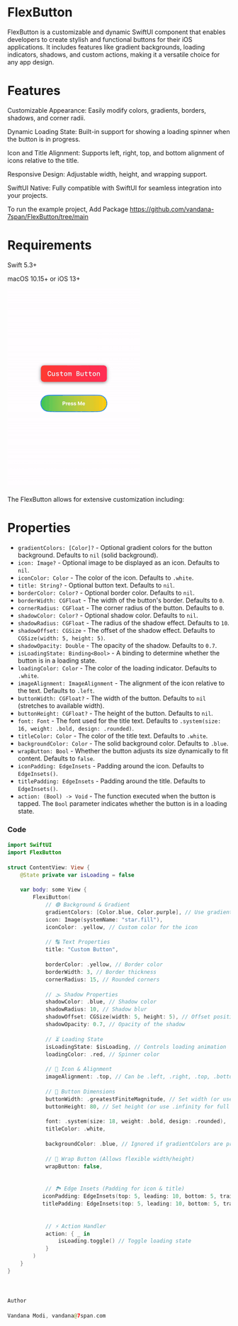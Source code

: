 # FlexButton
FlexButton is a customizable and dynamic SwiftUI component that enables developers to create stylish and functional buttons for their iOS applications. It includes features like gradient backgrounds, loading indicators, shadows, and custom actions, making it a versatile choice for any app design.

# Features

Customizable Appearance: Easily modify colors, gradients, borders, shadows, and corner radii.

Dynamic Loading State: Built-in support for showing a loading spinner when the button is in progress.

Icon and Title Alignment: Supports left, right, top, and bottom alignment of icons relative to the title.

Responsive Design: Adjustable width, height, and wrapping support.

SwiftUI Native: Fully compatible with SwiftUI for seamless integration into your projects.


To run the example project, Add Package https://github.com/vandana-7span/FlexButton/tree/main

# Requirements

Swift 5.3+

macOS 10.15+ or iOS 13+


![Demo GIF](https://github.com/vandana-7span/FlexButton/blob/main/FlexButton.gif)


The FlexButton allows for extensive customization including:
# Properties
- `gradientColors: [Color]?` - Optional gradient colors for the button background. Defaults to `nil` (solid background).
- `icon: Image?` - Optional image to be displayed as an icon. Defaults to `nil`.
- `iconColor: Color` - The color of the icon. Defaults to `.white`.
- `title: String?` - Optional button text. Defaults to `nil`.
- `borderColor: Color?` - Optional border color. Defaults to `nil`.
- `borderWidth: CGFloat` - The width of the button's border. Defaults to `0`.
- `cornerRadius: CGFloat` - The corner radius of the button. Defaults to `0`.
- `shadowColor: Color?` - Optional shadow color. Defaults to `nil`.
- `shadowRadius: CGFloat` - The radius of the shadow effect. Defaults to `10`.
- `shadowOffset: CGSize` - The offset of the shadow effect. Defaults to `CGSize(width: 5, height: 5)`.
- `shadowOpacity: Double` - The opacity of the shadow. Defaults to `0.7`.
- `isLoadingState: Binding<Bool>` - A binding to determine whether the button is in a loading state.
- `loadingColor: Color` - The color of the loading indicator. Defaults to `.white`.
- `imageAlignment: ImageAlignment` - The alignment of the icon relative to the text. Defaults to `.left`.
- `buttonWidth: CGFloat?` - The width of the button. Defaults to `nil` (stretches to available width).
- `buttonHeight: CGFloat?` - The height of the button. Defaults to `nil`.
- `font: Font` - The font used for the title text. Defaults to `.system(size: 16, weight: .bold, design: .rounded)`.
- `titleColor: Color` - The color of the title text. Defaults to `.white`.
- `backgroundColor: Color` - The solid background color. Defaults to `.blue`.
- `wrapButton: Bool` - Whether the button adjusts its size dynamically to fit content. Defaults to `false`.
- `iconPadding: EdgeInsets` - Padding around the icon. Defaults to `EdgeInsets()`.
- `titlePadding: EdgeInsets` - Padding around the title. Defaults to `EdgeInsets()`.
- `action: (Bool) -> Void` - The function executed when the button is tapped. The `Bool` parameter indicates whether the button is in a loading state.


### Code
```swift
import SwiftUI
import FlexButton 

struct ContentView: View {
    @State private var isLoading = false
    
    var body: some View {
        FlexiButton(
            // 🟢 Background & Gradient
            gradientColors: [Color.blue, Color.purple], // Use gradient colors or backgroundColor
            icon: Image(systemName: "star.fill"),
            iconColor: .yellow, // Custom color for the icon
           
            // 🔠 Text Properties
            title: "Custom Button",
            
            borderColor: .yellow, // Border color
            borderWidth: 3, // Border thickness
            cornerRadius: 15, // Rounded corners

            // 🌫 Shadow Properties
            shadowColor: .blue, // Shadow color
            shadowRadius: 10, // Shadow blur
            shadowOffset: CGSize(width: 5, height: 5), // Offset position
            shadowOpacity: 0.7, // Opacity of the shadow
            
            // ⏳ Loading State
            isLoadingState: $isLoading, // Controls loading animation
            loadingColor: .red, // Spinner color
            
            // 🔘 Icon & Alignment
            imageAlignment: .top, // Can be .left, .right, .top, .bottom

            // 🔳 Button Dimensions
            buttonWidth: .greatestFiniteMagnitude, // Set width (or use .infinity for full width)
            buttonHeight: 80, // Set height (or use .infinity for full height)
            
            font: .system(size: 18, weight: .bold, design: .rounded),
            titleColor: .white,
            
            backgroundColor: .blue, // Ignored if gradientColors are provided

            // 🔄 Wrap Button (Allows flexible width/height)
            wrapButton: false,
          

            // 🏞 Edge Insets (Padding for icon & title)
           iconPadding: EdgeInsets(top: 5, leading: 10, bottom: 5, trailing: 10),
           titlePadding: EdgeInsets(top: 5, leading: 10, bottom: 5, trailing: 10),
         

            // ⚡ Action Handler
            action: { _ in
                isLoading.toggle() // Toggle loading state
            }
        )
    }
}



Author

Vandana Modi, vandana@7span.com

